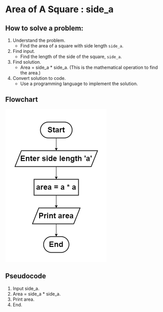 # Area of A Square : side_a

## How to solve a problem:
1. Understand the problem.
   - Find the area of a square with side length `side_a`.
2. Find input.
   - Find the length of the side of the square, `side_a`.
3. Find solution.
   - Area = side_a * side_a. (This is the mathematical operation to find the area.)
4. Convert solution to code.
   - Use a programming language to implement the solution.

## Flowchart
   ![Flowchart](flowchart.png)

## Pseudocode
1. Input side_a.
2. Area = side_a * side_a.
3. Print area.
4. End.